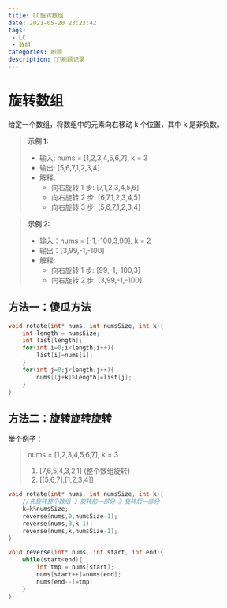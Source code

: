 ```yaml
---
title: LC旋转数组
date: 2021-05-20 23:23:42
tags:
 - LC
 - 数组
categories: 刷题
description: 🥦🐔刷题记录
---
```


# 旋转数组
给定一个数组，将数组中的元素向右移动 k 个位置，其中 k 是非负数。

> **示例 1:**
> - 输入: nums = [1,2,3,4,5,6,7], k = 3
> - 输出: [5,6,7,1,2,3,4]
> - 解释:
>   - 向右旋转 1 步: [7,1,2,3,4,5,6]
>   - 向右旋转 2 步: [6,7,1,2,3,4,5]
>   - 向右旋转 3 步: [5,6,7,1,2,3,4]

> **示例 2:**
> - 输入：nums = [-1,-100,3,99], k = 2
> - 输出：[3,99,-1,-100]
> - 解释: 
>   - 向右旋转 1 步: [99,-1,-100,3]
>   - 向右旋转 2 步: [3,99,-1,-100]
 
## 方法一：傻瓜方法

```c
void rotate(int* nums, int numsSize, int k){
    int length = numsSize;
    int list[length];
    for(int i=0;i<length;i++){
        list[i]=nums[i];
    }
    for(int j=0;j<length;j++){
        nums[(j+k)%length]=list[j];
    }
}
```

## 方法二：旋转旋转旋转

举个例子：

> nums = [1,2,3,4,5,6,7], k = 3
> 1. [7,6,5,4,3,2,1] (整个数组旋转)
> 2. [[5,6,7],[1,2,3,4]]


```c
void rotate(int* nums, int numsSize, int k){
    //先旋转整个数组-》旋转前一部分-》旋转后一部分
    k=k%numsSize;
    reverse(nums,0,numsSize-1);
    reverse(nums,0,k-1);
    reverse(nums,k,numsSize-1);
}

void reverse(int* nums, int start, int end){
    while(start<end){
        int tmp = nums[start];
        nums[start++]=nums[end];
        nums[end--]=tmp;
    }
}

```